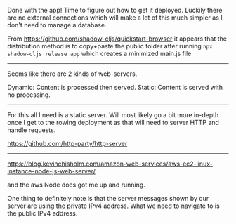Done with the app! Time to figure out how to get it deployed. Luckily there are no external connections which will make a lot of this much simpler as I don't need to manage a database.

From https://github.com/shadow-cljs/quickstart-browser it appears that the distribution method is to copy+paste the public folder after running `npx shadow-cljs release app` which creates a minimized main.js file

---

Seems like there are 2 kinds of web-servers.

Dynamic: Content is processed then served.
Static: Content is served with no processing.

---

For this all I need is a static server. Will most likely go a bit more in-depth once I get to the rowing deployment as that will need to server HTTP and handle requests.

https://github.com/http-party/http-server

---

https://blog.kevinchisholm.com/amazon-web-services/aws-ec2-linux-instance-node-js-web-server/

and the aws Node docs got me up and running.

One thing to definitely note is that the server messages shown by our server are using the private IPv4 address. What we need to navigate to is the public IPv4 address.


